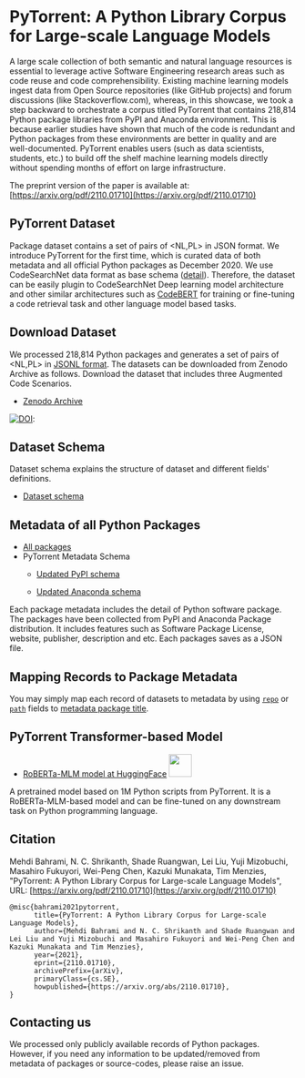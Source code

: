 # PyTorrent: A Python Library Corpus for Large-scale Language Models
A large scale collection of both semantic and natural language resources is essential to leverage active Software Engineering research areas such as code reuse and code comprehensibility. Existing machine learning models ingest data from Open Source repositories (like GitHub projects) and forum discussions (like Stackoverflow.com), whereas, in this showcase, we took a step backward to orchestrate a corpus titled PyTorrent that contains 218,814 Python package libraries from PyPI and Anaconda environment. This is because earlier studies have shown that much of the code is redundant and Python packages from these environments are better in quality and are well-documented. PyTorrent enables users (such as data scientists, students, etc.) to build off the shelf machine learning models directly without spending months of effort on large infrastructure.

The preprint version of the paper is available at: [https://arxiv.org/pdf/2110.01710](https://arxiv.org/pdf/2110.01710)

## PyTorrent Dataset
Package dataset contains a set of pairs of <NL,PL> in JSON format. We introduce PyTorrent for the first time, which is curated data of both metadata and all official Python packages as December 2020. We use CodeSearchNet data format as base schema ([detail](https://github.com/github/codesearchnet#data-details)). Therefore, the dataset can be easily plugin to CodeSearchNet Deep learning model architecture and other similar architectures such as [CodeBERT](https://github.com/microsoft/CodeBERT) for training or fine-tuning a code retrieval task and other language model based tasks.

## Download Dataset 
We processed 218,814 Python packages and generates a set of pairs of <NL,PL> in [JSONL format](https://jsonlines.org/). The datasets can be downloaded from Zenodo Archive as follows. Download the dataset that includes three Augmented Code Scenarios. 

- [Zenodo Archive](https://zenodo.org/record/4451357#.YBUhTOhKifQ) 

[![DOI](https://zenodo.org/badge/DOI/10.5281/zenodo.4451357.svg)](https://doi.org/10.5281/zenodo.4451357): 



## Dataset Schema
Dataset schema explains the structure of dataset and different fields' definitions.
- [Dataset schema](https://github.com/fla-sil/PyTorrent/blob/main/schema.md)

## Metadata of all Python Packages
- [All packages](https://github.com/fla-sil/PyTorrent/tree/main/Package_Metadata)
- PyTorrent Metadata Schema
  + [Updated PyPI schema](https://github.com/fla-sil/PyTorrent/blob/main/anaconda_schema.json)

  + [Updated Anaconda schema](https://github.com/fla-sil/PyTorrent/blob/main/schema.json) 

Each package metadata includes the detail of Python software package. The packages have been collected from PyPI and Anaconda Package distribution. It includes features such as Software Package License, website, publisher, description and etc. Each packages saves as a JSON file.

## Mapping Records to Package Metadata
You may simply map each record of datasets to metadata by using [`repo`](https://github.com/fla-sil/PyTorrent/blob/main/schema.md) or [`path`](https://github.com/fla-sil/PyTorrent/blob/main/schema.md) fields to [metadata package title](https://github.com/fla-sil/PyTorrent/tree/main/Package_Metadata).

## PyTorrent Transformer-based Model
- [RoBERTa-MLM model at HuggingFace](https://huggingface.co/Fujitsu/pytorrent)  <img src="https://huggingface.co/front/assets/huggingface_logo.svg" width="40">

A pretrained model based on 1M Python scripts from PyTorrent. It is a RoBERTa-MLM-based model and can be fine-tuned on any downstream task on Python programming language.

## Citation
Mehdi Bahrami, N. C. Shrikanth, Shade Ruangwan, Lei Liu, Yuji Mizobuchi, Masahiro Fukuyori, Wei-Peng Chen, Kazuki Munakata, Tim Menzies, "PyTorrent: A Python Library Corpus for Large-scale Language Models", URL: [https://arxiv.org/pdf/2110.01710](https://arxiv.org/pdf/2110.01710)
```
@misc{bahrami2021pytorrent,
      title={PyTorrent: A Python Library Corpus for Large-scale Language Models}, 
      author={Mehdi Bahrami and N. C. Shrikanth and Shade Ruangwan and Lei Liu and Yuji Mizobuchi and Masahiro Fukuyori and Wei-Peng Chen and Kazuki Munakata and Tim Menzies},
      year={2021},
      eprint={2110.01710},
      archivePrefix={arXiv},
      primaryClass={cs.SE},
      howpublished={https://arxiv.org/abs/2110.01710},
}
```
## Contacting us
We processed only publicly available records of Python packages. However, if you need any information to be updated/removed from metadata of packages or source-codes, please raise an issue.
